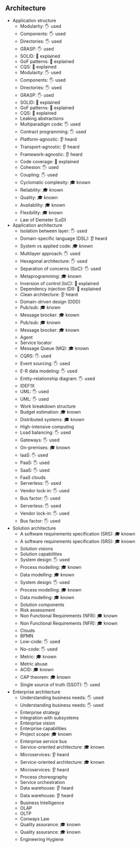 ## Architecture

- Application structure
  - Modularity: 🖐️ used
  - Components: 🖐️ used
  - Directories: 🖐️ used
  - GRASP: 🖐️ used
  - SOLID: 🙋 explained
  - GoF patterns: 🙋 explained
  - CQS: 🙋 explained
  - Modularity: 🖐️ used
  - Components: 🖐️ used
  - Directories: 🖐️ used
  - GRASP: 🖐️ used
  - SOLID: 🙋 explained
  - GoF patterns: 🙋 explained
  - CQS: 🙋 explained
  - Leaking abstractions
  - Multiparadigm code: 🖐️ used
  - Contract programming: 🖐️ used
  - Platform-agnostic: 👂 heard
  - Transport-agnostic: 👂 heard
  - Framework-agnostic: 👂 heard
  - Code coverage: 🙋 explained
  - Cohesion: 🖐️ used
  - Coupling: 🖐️ used
  - Cyclomatic complexity: 🎓 known
  - Reliability: 🎓 known
  - Quality: 🎓 known
  - Availability: 🎓 known
  - Flexibility: 🎓 known
  - Law of Demeter (LoD)
- Application architecture
  - Isolation between layer: 🖐️ used
  - Domain-specific language (DSL): 👂 heard
  - System vs applied code: 🎓 known
  - Multilayer approach: 🖐️ used
  - Hexagonal architecture: 🖐️ used
  - Separation of concerns (SoC): 🖐️ used
  - Metaprogramming: 🎓 known
  - Inversion of control (IoC): 🙋 explained
  - Dependency injection (DI): 🙋 explained
  - Clean architecture: 👂 heard
  - Domain-driven design (DDD)
  - Pub/sub: 🎓 known
  - Message brocker: 🎓 known
  - Pub/sub: 🎓 known
  - Message brocker: 🎓 known
  - Agent
  - Service locator
  - Message Queue (MQ): 🎓 known
  - CQRS: 🖐️ used
  - Event sourcing: 🖐️ used
  - E-R data modeling: 🖐️ used
  - Entity-relationship diagram: 🖐️ used
  - IDEF1X
  - UML: 🖐️ used
  - UML: 🖐️ used
  - Work breakdown structure
  - Budget estimation: 🎓 known
  - Distributed systems: 🎓 known
  - High-intensive computing
  - Load balancing: 🖐️ used
  - Gateways: 🖐️ used
  - On-premises: 🎓 known
  - IaaS: 🖐️ used
  - PaaS: 🖐️ used
  - SaaS: 🖐️ used
  - FaaS clouds
  - Serverless: 🖐️ used
  - Vendor lock-in: 🖐️ used
  - Bus factor: 🖐️ used
  - Serverless: 🖐️ used
  - Vendor lock-in: 🖐️ used
  - Bus factor: 🖐️ used
- Solution architecture
  - A software requirements specification (SRS): 🎓 known
  - A software requirements specification (SRS): 🎓 known
  - Solution visions
  - Solution capabilities
  - System design: 🖐️ used
  - Process modelling: 🎓 known
  - Data modelling: 🎓 known
  - System design: 🖐️ used
  - Process modelling: 🎓 known
  - Data modelling: 🎓 known
  - Solution components
  - Risk assessment
  - Non Functional Requirements (NFR): 🎓 known
  - Non Functional Requirements (NFR): 🎓 known
  - Clouds
  - BPMN
  - Low-code: 🖐️ used
  - No-code: 🖐️ used
  - Metric: 🎓 known
  - Metric abuse
  - ACID: 🎓 known
  - CAP theorem: 🎓 known
  - Single source of truth (SSOT): 🖐️ used
- Enterprise architecture
  - Understanding business needs: 🖐️ used
  - Understanding business needs: 🖐️ used
  - Enterprise strategy
  - Integration with subsystems
  - Enterprise vision
  - Enterprise capabilities
  - Project scope: 🎓 known
  - Enterprise service bus
  - Service-oriented architecture: 🎓 known
  - Microservices: 👂 heard
  - Service-oriented architecture: 🎓 known
  - Microservices: 👂 heard
  - Process choreography
  - Service orchestration
  - Data warehouse: 👂 heard
  - Data warehouse: 👂 heard
  - Business Intelligence
  - OLAP
  - OLTP
  - Conways Law
  - Quality assurance: 🎓 known
  - Quality assurance: 🎓 known
  - Engineering Hygiene
